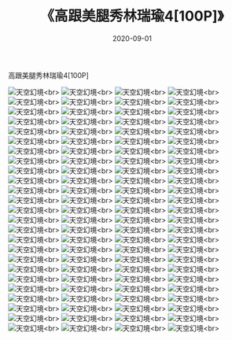 ﻿---
layout: post
title: 《高跟美腿秀林瑞瑜4[100P]》
date: 2020-09-01
img: http://photo.orgx.cf/唯美/2019/高跟美腿秀林瑞瑜4[100P]/000.jpg
tags: [美女,清纯,唯美]
---

高跟美腿秀林瑞瑜4[100P]



![天空幻境](http://photo.orgx.cf/唯美/2019/高跟美腿秀林瑞瑜4[100P]/001.jpg''天空幻境'')<br>
![天空幻境](http://photo.orgx.cf/唯美/2019/高跟美腿秀林瑞瑜4[100P]/002.jpg''天空幻境'')<br>
![天空幻境](http://photo.orgx.cf/唯美/2019/高跟美腿秀林瑞瑜4[100P]/003.jpg''天空幻境'')<br>
![天空幻境](http://photo.orgx.cf/唯美/2019/高跟美腿秀林瑞瑜4[100P]/004.jpg''天空幻境'')<br>
![天空幻境](http://photo.orgx.cf/唯美/2019/高跟美腿秀林瑞瑜4[100P]/005.jpg''天空幻境'')<br>
![天空幻境](http://photo.orgx.cf/唯美/2019/高跟美腿秀林瑞瑜4[100P]/006.jpg''天空幻境'')<br>
![天空幻境](http://photo.orgx.cf/唯美/2019/高跟美腿秀林瑞瑜4[100P]/007.jpg''天空幻境'')<br>
![天空幻境](http://photo.orgx.cf/唯美/2019/高跟美腿秀林瑞瑜4[100P]/008.jpg''天空幻境'')<br>
![天空幻境](http://photo.orgx.cf/唯美/2019/高跟美腿秀林瑞瑜4[100P]/009.jpg''天空幻境'')<br>
![天空幻境](http://photo.orgx.cf/唯美/2019/高跟美腿秀林瑞瑜4[100P]/010.jpg''天空幻境'')<br>
![天空幻境](http://photo.orgx.cf/唯美/2019/高跟美腿秀林瑞瑜4[100P]/011.jpg''天空幻境'')<br>
![天空幻境](http://photo.orgx.cf/唯美/2019/高跟美腿秀林瑞瑜4[100P]/012.jpg''天空幻境'')<br>
![天空幻境](http://photo.orgx.cf/唯美/2019/高跟美腿秀林瑞瑜4[100P]/013.jpg''天空幻境'')<br>
![天空幻境](http://photo.orgx.cf/唯美/2019/高跟美腿秀林瑞瑜4[100P]/014.jpg''天空幻境'')<br>
![天空幻境](http://photo.orgx.cf/唯美/2019/高跟美腿秀林瑞瑜4[100P]/015.jpg''天空幻境'')<br>
![天空幻境](http://photo.orgx.cf/唯美/2019/高跟美腿秀林瑞瑜4[100P]/016.jpg''天空幻境'')<br>
![天空幻境](http://photo.orgx.cf/唯美/2019/高跟美腿秀林瑞瑜4[100P]/017.jpg''天空幻境'')<br>
![天空幻境](http://photo.orgx.cf/唯美/2019/高跟美腿秀林瑞瑜4[100P]/018.jpg''天空幻境'')<br>
![天空幻境](http://photo.orgx.cf/唯美/2019/高跟美腿秀林瑞瑜4[100P]/019.jpg''天空幻境'')<br>
![天空幻境](http://photo.orgx.cf/唯美/2019/高跟美腿秀林瑞瑜4[100P]/020.jpg''天空幻境'')<br>
![天空幻境](http://photo.orgx.cf/唯美/2019/高跟美腿秀林瑞瑜4[100P]/021.jpg''天空幻境'')<br>
![天空幻境](http://photo.orgx.cf/唯美/2019/高跟美腿秀林瑞瑜4[100P]/022.jpg''天空幻境'')<br>
![天空幻境](http://photo.orgx.cf/唯美/2019/高跟美腿秀林瑞瑜4[100P]/023.jpg''天空幻境'')<br>
![天空幻境](http://photo.orgx.cf/唯美/2019/高跟美腿秀林瑞瑜4[100P]/024.jpg''天空幻境'')<br>
![天空幻境](http://photo.orgx.cf/唯美/2019/高跟美腿秀林瑞瑜4[100P]/025.jpg''天空幻境'')<br>
![天空幻境](http://photo.orgx.cf/唯美/2019/高跟美腿秀林瑞瑜4[100P]/026.jpg''天空幻境'')<br>
![天空幻境](http://photo.orgx.cf/唯美/2019/高跟美腿秀林瑞瑜4[100P]/027.jpg''天空幻境'')<br>
![天空幻境](http://photo.orgx.cf/唯美/2019/高跟美腿秀林瑞瑜4[100P]/028.jpg''天空幻境'')<br>
![天空幻境](http://photo.orgx.cf/唯美/2019/高跟美腿秀林瑞瑜4[100P]/029.jpg''天空幻境'')<br>
![天空幻境](http://photo.orgx.cf/唯美/2019/高跟美腿秀林瑞瑜4[100P]/030.jpg''天空幻境'')<br>
![天空幻境](http://photo.orgx.cf/唯美/2019/高跟美腿秀林瑞瑜4[100P]/031.jpg''天空幻境'')<br>
![天空幻境](http://photo.orgx.cf/唯美/2019/高跟美腿秀林瑞瑜4[100P]/032.jpg''天空幻境'')<br>
![天空幻境](http://photo.orgx.cf/唯美/2019/高跟美腿秀林瑞瑜4[100P]/033.jpg''天空幻境'')<br>
![天空幻境](http://photo.orgx.cf/唯美/2019/高跟美腿秀林瑞瑜4[100P]/034.jpg''天空幻境'')<br>
![天空幻境](http://photo.orgx.cf/唯美/2019/高跟美腿秀林瑞瑜4[100P]/035.jpg''天空幻境'')<br>
![天空幻境](http://photo.orgx.cf/唯美/2019/高跟美腿秀林瑞瑜4[100P]/036.jpg''天空幻境'')<br>
![天空幻境](http://photo.orgx.cf/唯美/2019/高跟美腿秀林瑞瑜4[100P]/037.jpg''天空幻境'')<br>
![天空幻境](http://photo.orgx.cf/唯美/2019/高跟美腿秀林瑞瑜4[100P]/038.jpg''天空幻境'')<br>
![天空幻境](http://photo.orgx.cf/唯美/2019/高跟美腿秀林瑞瑜4[100P]/039.jpg''天空幻境'')<br>
![天空幻境](http://photo.orgx.cf/唯美/2019/高跟美腿秀林瑞瑜4[100P]/040.jpg''天空幻境'')<br>
![天空幻境](http://photo.orgx.cf/唯美/2019/高跟美腿秀林瑞瑜4[100P]/041.jpg''天空幻境'')<br>
![天空幻境](http://photo.orgx.cf/唯美/2019/高跟美腿秀林瑞瑜4[100P]/042.jpg''天空幻境'')<br>
![天空幻境](http://photo.orgx.cf/唯美/2019/高跟美腿秀林瑞瑜4[100P]/043.jpg''天空幻境'')<br>
![天空幻境](http://photo.orgx.cf/唯美/2019/高跟美腿秀林瑞瑜4[100P]/044.jpg''天空幻境'')<br>
![天空幻境](http://photo.orgx.cf/唯美/2019/高跟美腿秀林瑞瑜4[100P]/045.jpg''天空幻境'')<br>
![天空幻境](http://photo.orgx.cf/唯美/2019/高跟美腿秀林瑞瑜4[100P]/046.jpg''天空幻境'')<br>
![天空幻境](http://photo.orgx.cf/唯美/2019/高跟美腿秀林瑞瑜4[100P]/047.jpg''天空幻境'')<br>
![天空幻境](http://photo.orgx.cf/唯美/2019/高跟美腿秀林瑞瑜4[100P]/048.jpg''天空幻境'')<br>
![天空幻境](http://photo.orgx.cf/唯美/2019/高跟美腿秀林瑞瑜4[100P]/049.jpg''天空幻境'')<br>
![天空幻境](http://photo.orgx.cf/唯美/2019/高跟美腿秀林瑞瑜4[100P]/050.jpg''天空幻境'')<br>
![天空幻境](http://photo.orgx.cf/唯美/2019/高跟美腿秀林瑞瑜4[100P]/051.jpg''天空幻境'')<br>
![天空幻境](http://photo.orgx.cf/唯美/2019/高跟美腿秀林瑞瑜4[100P]/052.jpg''天空幻境'')<br>
![天空幻境](http://photo.orgx.cf/唯美/2019/高跟美腿秀林瑞瑜4[100P]/053.jpg''天空幻境'')<br>
![天空幻境](http://photo.orgx.cf/唯美/2019/高跟美腿秀林瑞瑜4[100P]/054.jpg''天空幻境'')<br>
![天空幻境](http://photo.orgx.cf/唯美/2019/高跟美腿秀林瑞瑜4[100P]/055.jpg''天空幻境'')<br>
![天空幻境](http://photo.orgx.cf/唯美/2019/高跟美腿秀林瑞瑜4[100P]/056.jpg''天空幻境'')<br>
![天空幻境](http://photo.orgx.cf/唯美/2019/高跟美腿秀林瑞瑜4[100P]/057.jpg''天空幻境'')<br>
![天空幻境](http://photo.orgx.cf/唯美/2019/高跟美腿秀林瑞瑜4[100P]/058.jpg''天空幻境'')<br>
![天空幻境](http://photo.orgx.cf/唯美/2019/高跟美腿秀林瑞瑜4[100P]/059.jpg''天空幻境'')<br>
![天空幻境](http://photo.orgx.cf/唯美/2019/高跟美腿秀林瑞瑜4[100P]/060.jpg''天空幻境'')<br>
![天空幻境](http://photo.orgx.cf/唯美/2019/高跟美腿秀林瑞瑜4[100P]/061.jpg''天空幻境'')<br>
![天空幻境](http://photo.orgx.cf/唯美/2019/高跟美腿秀林瑞瑜4[100P]/062.jpg''天空幻境'')<br>
![天空幻境](http://photo.orgx.cf/唯美/2019/高跟美腿秀林瑞瑜4[100P]/063.jpg''天空幻境'')<br>
![天空幻境](http://photo.orgx.cf/唯美/2019/高跟美腿秀林瑞瑜4[100P]/064.jpg''天空幻境'')<br>
![天空幻境](http://photo.orgx.cf/唯美/2019/高跟美腿秀林瑞瑜4[100P]/065.jpg''天空幻境'')<br>
![天空幻境](http://photo.orgx.cf/唯美/2019/高跟美腿秀林瑞瑜4[100P]/066.jpg''天空幻境'')<br>
![天空幻境](http://photo.orgx.cf/唯美/2019/高跟美腿秀林瑞瑜4[100P]/067.jpg''天空幻境'')<br>
![天空幻境](http://photo.orgx.cf/唯美/2019/高跟美腿秀林瑞瑜4[100P]/068.jpg''天空幻境'')<br>
![天空幻境](http://photo.orgx.cf/唯美/2019/高跟美腿秀林瑞瑜4[100P]/069.jpg''天空幻境'')<br>
![天空幻境](http://photo.orgx.cf/唯美/2019/高跟美腿秀林瑞瑜4[100P]/070.jpg''天空幻境'')<br>
![天空幻境](http://photo.orgx.cf/唯美/2019/高跟美腿秀林瑞瑜4[100P]/071.jpg''天空幻境'')<br>
![天空幻境](http://photo.orgx.cf/唯美/2019/高跟美腿秀林瑞瑜4[100P]/072.jpg''天空幻境'')<br>
![天空幻境](http://photo.orgx.cf/唯美/2019/高跟美腿秀林瑞瑜4[100P]/073.jpg''天空幻境'')<br>
![天空幻境](http://photo.orgx.cf/唯美/2019/高跟美腿秀林瑞瑜4[100P]/074.jpg''天空幻境'')<br>
![天空幻境](http://photo.orgx.cf/唯美/2019/高跟美腿秀林瑞瑜4[100P]/075.jpg''天空幻境'')<br>
![天空幻境](http://photo.orgx.cf/唯美/2019/高跟美腿秀林瑞瑜4[100P]/076.jpg''天空幻境'')<br>
![天空幻境](http://photo.orgx.cf/唯美/2019/高跟美腿秀林瑞瑜4[100P]/077.jpg''天空幻境'')<br>
![天空幻境](http://photo.orgx.cf/唯美/2019/高跟美腿秀林瑞瑜4[100P]/078.jpg''天空幻境'')<br>
![天空幻境](http://photo.orgx.cf/唯美/2019/高跟美腿秀林瑞瑜4[100P]/079.jpg''天空幻境'')<br>
![天空幻境](http://photo.orgx.cf/唯美/2019/高跟美腿秀林瑞瑜4[100P]/080.jpg''天空幻境'')<br>
![天空幻境](http://photo.orgx.cf/唯美/2019/高跟美腿秀林瑞瑜4[100P]/081.jpg''天空幻境'')<br>
![天空幻境](http://photo.orgx.cf/唯美/2019/高跟美腿秀林瑞瑜4[100P]/082.jpg''天空幻境'')<br>
![天空幻境](http://photo.orgx.cf/唯美/2019/高跟美腿秀林瑞瑜4[100P]/083.jpg''天空幻境'')<br>
![天空幻境](http://photo.orgx.cf/唯美/2019/高跟美腿秀林瑞瑜4[100P]/084.jpg''天空幻境'')<br>
![天空幻境](http://photo.orgx.cf/唯美/2019/高跟美腿秀林瑞瑜4[100P]/085.jpg''天空幻境'')<br>
![天空幻境](http://photo.orgx.cf/唯美/2019/高跟美腿秀林瑞瑜4[100P]/086.jpg''天空幻境'')<br>
![天空幻境](http://photo.orgx.cf/唯美/2019/高跟美腿秀林瑞瑜4[100P]/087.jpg''天空幻境'')<br>
![天空幻境](http://photo.orgx.cf/唯美/2019/高跟美腿秀林瑞瑜4[100P]/088.jpg''天空幻境'')<br>
![天空幻境](http://photo.orgx.cf/唯美/2019/高跟美腿秀林瑞瑜4[100P]/089.jpg''天空幻境'')<br>
![天空幻境](http://photo.orgx.cf/唯美/2019/高跟美腿秀林瑞瑜4[100P]/090.jpg''天空幻境'')<br>
![天空幻境](http://photo.orgx.cf/唯美/2019/高跟美腿秀林瑞瑜4[100P]/091.jpg''天空幻境'')<br>
![天空幻境](http://photo.orgx.cf/唯美/2019/高跟美腿秀林瑞瑜4[100P]/092.jpg''天空幻境'')<br>
![天空幻境](http://photo.orgx.cf/唯美/2019/高跟美腿秀林瑞瑜4[100P]/093.jpg''天空幻境'')<br>
![天空幻境](http://photo.orgx.cf/唯美/2019/高跟美腿秀林瑞瑜4[100P]/094.jpg''天空幻境'')<br>
![天空幻境](http://photo.orgx.cf/唯美/2019/高跟美腿秀林瑞瑜4[100P]/095.jpg''天空幻境'')<br>
![天空幻境](http://photo.orgx.cf/唯美/2019/高跟美腿秀林瑞瑜4[100P]/096.jpg''天空幻境'')<br>
![天空幻境](http://photo.orgx.cf/唯美/2019/高跟美腿秀林瑞瑜4[100P]/097.jpg''天空幻境'')<br>
![天空幻境](http://photo.orgx.cf/唯美/2019/高跟美腿秀林瑞瑜4[100P]/098.jpg''天空幻境'')<br>
![天空幻境](http://photo.orgx.cf/唯美/2019/高跟美腿秀林瑞瑜4[100P]/099.jpg''天空幻境'')<br>
![天空幻境](http://photo.orgx.cf/唯美/2019/高跟美腿秀林瑞瑜4[100P]/100.jpg''天空幻境'')<br>